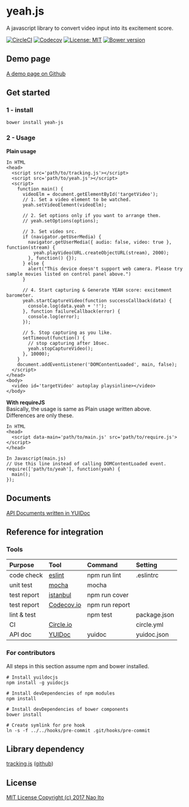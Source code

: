 # yeah.js
A javascript library to convert video input into its excitement score.
   
[![CircleCI](https://circleci.com/gh/naosk8/yeah.js/tree/master.svg?style=shield)](https://circleci.com/gh/naosk8/yeah.js/tree/master)
[![Codecov](https://codecov.io/gh/naosk8/yeah.js/branch/master/graph/badge.svg)](https://codecov.io/gh/naosk8/yeah.js)
[![License: MIT](https://img.shields.io/badge/License-MIT-green.svg)](https://opensource.org/licenses/MIT)
[![Bower version](https://badge.fury.io/bo/yeah-js.svg)](https://badge.fury.io/bo/yeah-js)

## Demo page
[A demo page on Github](https://naosk8.github.io/yeah.js "A demo page on Github")
  
## Get started
### 1 - install  
```
bower install yeah-js
```
  
### 2 - Usage  <br>
**Plain usage**  
```
In HTML
<head>
  <script src='path/to/tracking.js'></script>
  <script src='path/to/yeah.js'></script>
  <script>
    function main() {
      videoElm = document.getElementById('targetVideo');
      // 1. Set a video element to be watched.
      yeah.setVideoElement(videoElm);

      // 2. Set options only if you want to arrange them.
      // yeah.setOptions(options);

      // 3. Set video src.
      if (navigator.getUserMedia) {
        navigator.getUserMedia({ audio: false, video: true }, function(stream) {
          yeah.playVideo(URL.createObjectURL(stream), 2000);
        }, function() {});
      } else {
        alert("This device doesn't support web camera. Please try sample movies listed on control panel above.")
      }

      // 4. Start capturing & Generate YEAH score: excitement barometer.
      yeah.startCaptureVideo(function successCallback(data) {
        console.log(data.yeah + '!');
      }, function failureCallback(error) {
        console.log(error);
      });

      // 5. Stop capturing as you like.
      setTimeout(function() {
        // stop capturing after 10sec.
        yeah.stopCaptureVideo();
      }, 10000);
    }
    document.addEventListener('DOMContentLoaded', main, false);
  </script>  
</head>
<body>
  <video id='targetVideo' autoplay playsinline></video>
</body>
```
  
**With requireJS**  
Basically, the usage is same as Plain usage written above.  
Differences are only these.
```
In HTML
<head>
  <script data-main='path/to/main.js' src='path/to/require.js'></script>
</head>

In Javascript(main.js)
// Use this line instead of calling DOMContentLoaded event.
require(['path/to/yeah'], function(yeah) {
  main();
});
```

## Documents
[API Documents written in YUIDoc](https://naosk8.github.io/yeah.js/docs/classes/Yeah.html "Documents written in YUIDoc")

## Reference for integration
### Tools
| Purpose     | Tool       | Command       | Setting      |
|:------------|:-----------|:--------------|:-------------|
| code check  | [eslint](http://eslint.org/)    | npm run lint  | .eslintrc    |
| unit test   | [mocha](https://mochajs.org/)      | mocha         |              |
| test report | [istanbul](https://istanbul.js.org/)   | npm run cover |              |
| test report | [Codecov.io](https://codecov.io/) | npm run report |              |
| lint & test |            | npm test      | package.json |
| CI          | [Circle.io](https://circleci.com/)  |               | circle.yml   |
| API doc     | [YUIDoc](http://yui.github.io/yuidoc/)     | yuidoc        | yuidoc.json  |
  
### For contributors
All steps in this section assume npm and bower installed.
```
# Install yuildocjs
npm install -g yuidocjs

# Install devDependencies of npm modules
npm install

# Install devDependencies of bower components
bower install

# Create symlink for pre hook
ln -s -f ../../hooks/pre-commit .git/hooks/pre-commit
```

## Library dependency
[tracking.js](https://trackingjs.com/) ([github](https://github.com/eduardolundgren/tracking.js))  
  
## License
[MIT License Copyright (c) 2017 Nao Ito](https://github.com/naosk8/yeah.js/blob/master/LICENSE.txt)  
